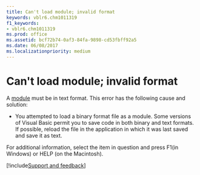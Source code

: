 ```yaml
---
title: Can't load module; invalid format
keywords: vblr6.chm1011319
f1_keywords:
- vblr6.chm1011319
ms.prod: office
ms.assetid: bcf72b74-0af3-84fa-9898-cd53fbff92a5
ms.date: 06/08/2017
ms.localizationpriority: medium
---
```



# Can't load module; invalid format

A [module](../../Glossary/vbe-glossary.md#module) must be in text format. This error has the following cause and solution:



- You attempted to load a binary format file as a module. Some versions of Visual Basic permit you to save code in both binary and text formats. If possible, reload the file in the application in which it was last saved and save it as text.
    

For additional information, select the item in question and press F1(in Windows) or HELP (on the Macintosh).

[!include[Support and feedback](~/includes/feedback-boilerplate.md)]